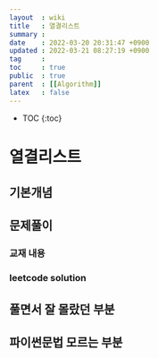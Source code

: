 ```yaml
---
layout  : wiki
title   : 열결리스트 
summary : 
date    : 2022-03-20 20:31:47 +0900
updated : 2022-03-21 08:27:19 +0900
tag     : 
toc     : true
public  : true
parent  : [[Algorithm]]
latex   : false
---
```

* TOC
{:toc}

# 열결리스트 
## 기본개념 
## 문제풀이  
### 교재 내용
### leetcode solution
## 풀면서 잘 몰랐던 부분 
## 파이썬문법 모르는 부분 

